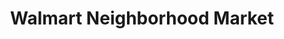 ---
title: "Walmart Neighborhood Market"
url: /harvey/walmart-neighborhood-market/
shop: Supermarkt
---